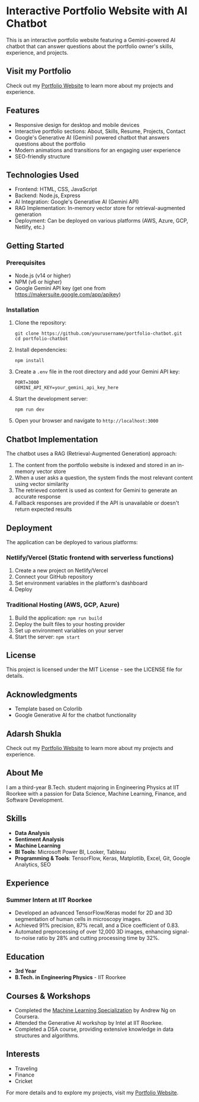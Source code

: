 # Interactive Portfolio Website with AI Chatbot

This is an interactive portfolio website featuring a Gemini-powered AI chatbot that can answer questions about the portfolio owner's skills, experience, and projects.

## Visit my Portfolio

Check out my [Portfolio Website](https://adarshukla.netlify.app/) to learn more about my projects and experience.

## Features

- Responsive design for desktop and mobile devices
- Interactive portfolio sections: About, Skills, Resume, Projects, Contact
- Google's Generative AI (Gemini) powered chatbot that answers questions about the portfolio
- Modern animations and transitions for an engaging user experience
- SEO-friendly structure

## Technologies Used

- Frontend: HTML, CSS, JavaScript
- Backend: Node.js, Express
- AI Integration: Google's Generative AI (Gemini API)
- RAG Implementation: In-memory vector store for retrieval-augmented generation
- Deployment: Can be deployed on various platforms (AWS, Azure, GCP, Netlify, etc.)

## Getting Started

### Prerequisites

- Node.js (v14 or higher)
- NPM (v6 or higher)
- Google Gemini API key (get one from https://makersuite.google.com/app/apikey)

### Installation

1. Clone the repository:
   ```
   git clone https://github.com/yourusername/portfolio-chatbot.git
   cd portfolio-chatbot
   ```

2. Install dependencies:
   ```
   npm install
   ```

3. Create a `.env` file in the root directory and add your Gemini API key:
   ```
   PORT=3000
   GEMINI_API_KEY=your_gemini_api_key_here
   ```

4. Start the development server:
   ```
   npm run dev
   ```

5. Open your browser and navigate to `http://localhost:3000`

## Chatbot Implementation

The chatbot uses a RAG (Retrieval-Augmented Generation) approach:
1. The content from the portfolio website is indexed and stored in an in-memory vector store
2. When a user asks a question, the system finds the most relevant content using vector similarity
3. The retrieved content is used as context for Gemini to generate an accurate response
4. Fallback responses are provided if the API is unavailable or doesn't return expected results

## Deployment

The application can be deployed to various platforms:

### Netlify/Vercel (Static frontend with serverless functions)
1. Create a new project on Netlify/Vercel
2. Connect your GitHub repository
3. Set environment variables in the platform's dashboard
4. Deploy

### Traditional Hosting (AWS, GCP, Azure)
1. Build the application: `npm run build`
2. Deploy the built files to your hosting provider
3. Set up environment variables on your server
4. Start the server: `npm start`

## License

This project is licensed under the MIT License - see the LICENSE file for details.

## Acknowledgments

- Template based on Colorlib
- Google Generative AI for the chatbot functionality

## Adarsh Shukla

Check out my [Portfolio Website](https://adarshukla3005.github.io/) to learn more about my projects and experience.

## About Me

I am a third-year B.Tech. student majoring in Engineering Physics at IIT Roorkee with a passion for Data Science, Machine Learning, Finance, and Software Development. 

## Skills

- **Data Analysis**
- **Sentiment Analysis**
- **Machine Learning**
- **BI Tools**: Microsoft Power BI, Looker, Tableau
- **Programming & Tools**: TensorFlow, Keras, Matplotlib, Excel, Git, Google Analytics, SEO

## Experience

### Summer Intern at IIT Roorkee
- Developed an advanced TensorFlow/Keras model for 2D and 3D segmentation of human cells in microscopy images.
- Achieved 91% precision, 87% recall, and a Dice coefficient of 0.83.
- Automated preprocessing of over 12,000 3D images, enhancing signal-to-noise ratio by 28% and cutting processing time by 32%.

## Education

- **3rd Year**
- **B.Tech. in Engineering Physics** - IIT Roorkee

## Courses & Workshops

- Completed the [Machine Learning Specialization](https://www.coursera.org/specializations/machine-learning) by Andrew Ng on Coursera.
- Attended the Generative AI workshop by Intel at IIT Roorkee.
- Completed a DSA course, providing extensive knowledge in data structures and algorithms.

## Interests

- Traveling
- Finance
- Cricket

For more details and to explore my projects, visit my [Portfolio Website](https://adarshukla3005.github.io/).

